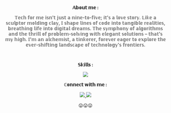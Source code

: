 <div align="center">
    <b align="">𝔸𝕓𝕠𝕦𝕥 𝕞𝕖 :</b>
    
   <p align=""> </p> 
    <p align=""> 𝕋𝕖𝕔𝕙 𝕗𝕠𝕣 𝕞𝕖 𝕚𝕤𝕟'𝕥 𝕛𝕦𝕤𝕥 𝕒 𝕟𝕚𝕟𝕖-𝕥𝕠-𝕗𝕚𝕧𝕖; 𝕚𝕥'𝕤 𝕒 𝕝𝕠𝕧𝕖 𝕤𝕥𝕠𝕣𝕪. 𝕃𝕚𝕜𝕖 𝕒 𝕤𝕔𝕦𝕝𝕡𝕥𝕠𝕣 𝕞𝕠𝕝𝕕𝕚𝕟𝕘 𝕔𝕝𝕒𝕪, 𝕀 𝕤𝕙𝕒𝕡𝕖 𝕝𝕚𝕟𝕖𝕤 𝕠𝕗 𝕔𝕠𝕕𝕖 𝕚𝕟𝕥𝕠 𝕥𝕒𝕟𝕘𝕚𝕓𝕝𝕖 𝕣𝕖𝕒𝕝𝕚𝕥𝕚𝕖𝕤, 𝕓𝕣𝕖𝕒𝕥𝕙𝕚𝕟𝕘 𝕝𝕚𝕗𝕖 𝕚𝕟𝕥𝕠 𝕕𝕚𝕘𝕚𝕥𝕒𝕝 𝕕𝕣𝕖𝕒𝕞𝕤. 𝕋𝕙𝕖 𝕤𝕪𝕞𝕡𝕙𝕠𝕟𝕪 𝕠𝕗 𝕒𝕝𝕘𝕠𝕣𝕚𝕥𝕙𝕞𝕤 𝕒𝕟𝕕 𝕥𝕙𝕖 𝕥𝕙𝕣𝕚𝕝𝕝 𝕠𝕗 𝕡𝕣𝕠𝕓𝕝𝕖𝕞-𝕤𝕠𝕝𝕧𝕚𝕟𝕘 𝕨𝕚𝕥𝕙 𝕖𝕝𝕖𝕘𝕒𝕟𝕥 𝕤𝕠𝕝𝕦𝕥𝕚𝕠𝕟𝕤 – 𝕥𝕙𝕒𝕥'𝕤 𝕞𝕪 𝕙𝕚𝕘𝕙. 𝕀'𝕞 𝕒𝕟 𝕒𝕝𝕔𝕙𝕖𝕞𝕚𝕤𝕥, 𝕒 𝕥𝕚𝕟𝕜𝕖𝕣𝕖𝕣, 𝕗𝕠𝕣𝕖𝕧𝕖𝕣 𝕖𝕒𝕘𝕖𝕣 𝕥𝕠 𝕖𝕩𝕡𝕝𝕠𝕣𝕖 𝕥𝕙𝕖 𝕖𝕧𝕖𝕣-𝕤𝕙𝕚𝕗𝕥𝕚𝕟𝕘 𝕝𝕒𝕟𝕕𝕤𝕔𝕒𝕡𝕖 𝕠𝕗 𝕥𝕖𝕔𝕙𝕟𝕠𝕝𝕠𝕘𝕪'𝕤 𝕗𝕣𝕠𝕟𝕥𝕚𝕖𝕣𝕤. </p>
    
    
    
   <br>
    
   <b align="center">𝕊𝕜𝕚𝕝𝕝𝕤 :</b>
    <p align="center">
      <a href="skills">
        <img src="https://skillicons.dev/icons?i=git,python,linux,vscode,javascript,html,css,pr,t&theme=dark" />
      </a>
    </p>
    
   <div align="center">
      <p><b>ℂ𝕠𝕟𝕟𝕖𝕔𝕥 𝕨𝕚𝕥𝕙 𝕞𝕖 :</b></p>
    <p align="center">
      <a href="https://instagram.com/@call_me_srinandy">
        <img src="https://skillicons.dev/icons?i=instagram&theme=dark" />
      </a>
      <a href="mailto: srinandys@gmail.com">
        <img src="https://skillicons.dev/icons?i=gmail&theme=dark" />
      </a>
    </p>
    
  <p align="">😛😛😛</p>
    
    
